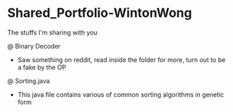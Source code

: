 # Shared_Portfolio-WintonWong
The stuffs I'm sharing with you

@ Binary Decoder
  - Saw something on reddit, read inside the folder for more, turn out to be a fake by the OP
  
@ Sorting.java
  - This java file contains various of common sorting algorithms in genetic form
